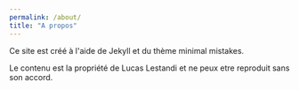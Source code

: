 ```yaml
---
permalink: /about/
title: "A propos"
---
```


Ce site est créé à l'aide de Jekyll et du thème minimal mistakes.

Le contenu est la propriété de Lucas Lestandi et ne peux etre reproduit sans son accord.

